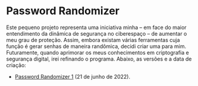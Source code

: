 # Password Randomizer

Este pequeno projeto representa uma iniciativa minha – em face do maior entendimento da dinâmica de segurança no ciberespaço – de aumentar o meu grau de proteção. Assim, embora existam várias ferramentas cuja função é gerar senhas de maneira randômica, decidi criar uma para mim. Futuramente, quando aprimorar os meus conhecimentos em criptografia e segurança digital, irei refinando o programa. Abaixo, as versões e a data de criação:



* [Password Randomizer 1](https://github.com/Cyberleitor/Password_Randomizer/blob/master/script/password_randomizer.py) (21 de junho de 2022).